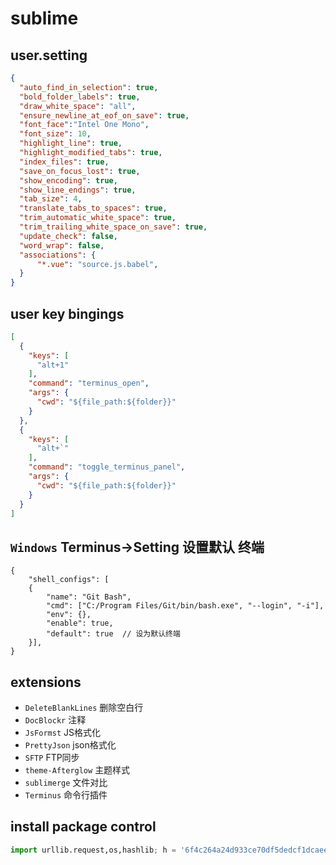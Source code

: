# sublime

## user.setting

```json
{
  "auto_find_in_selection": true,
  "bold_folder_labels": true,
  "draw_white_space": "all",
  "ensure_newline_at_eof_on_save": true,
  "font_face":"Intel One Mono",
  "font_size": 10,
  "highlight_line": true,
  "highlight_modified_tabs": true,
  "index_files": true,
  "save_on_focus_lost": true,
  "show_encoding": true,
  "show_line_endings": true,
  "tab_size": 4,
  "translate_tabs_to_spaces": true,
  "trim_automatic_white_space": true,
  "trim_trailing_white_space_on_save": true,
  "update_check": false,
  "word_wrap": false,
  "associations": {
      "*.vue": "source.js.babel",
  }
}
```

## user key bingings

```json
[
  {
    "keys": [
      "alt+1"
    ],
    "command": "terminus_open",
    "args": {
      "cwd": "${file_path:${folder}}"
    }
  },
  {
    "keys": [
      "alt+`"
    ],
    "command": "toggle_terminus_panel",
    "args": {
      "cwd": "${file_path:${folder}}"
    }
  }
]
```

## `Windows` Terminus->Setting 设置默认 终端

```
{
    "shell_configs": [
    {
        "name": "Git Bash",
        "cmd": ["C:/Program Files/Git/bin/bash.exe", "--login", "-i"],
        "env": {},
        "enable": true,
        "default": true  // 设为默认终端
    }],
}
```

## extensions

- `DeleteBlankLines`    删除空白行
- `DocBlockr`           注释
- `JsFormst`            JS格式化
- `PrettyJson`          json格式化
- `SFTP`                FTP同步
- `theme-Afterglow`     主题样式
- `sublimerge`          文件对比
- `Terminus`            命令行插件

## install package control

```python
import urllib.request,os,hashlib; h = '6f4c264a24d933ce70df5dedcf1dcaee' + 'ebe013ee18cced0ef93d5f746d80ef60'; pf = 'Package Control.sublime-package'; ipp  = sublime.installed_packages_path(); urllib.request.install_opener( urllib.request.build_opener( urllib.request.ProxyHandler()) ); by = urllib.request.urlopen( 'http://packagecontrol.io/' + pf.replace(' ', '%20')).read(); dh = hashlib.sha256(by).hexdigest(); print('Error validating download (got %s instead of %s), please try           manual install' % (dh, h)) if dh != h else open(os.path.join( ipp, pf), 'wb' ).write(by)
```
